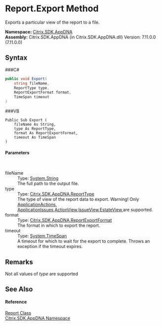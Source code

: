 # Report.Export Method 
 

Exports a particular view of the report to a file.

**Namespace:**&nbsp;<a href="N_Citrix_SDK_AppDNA">Citrix.SDK.AppDNA</a><br />**Assembly:**&nbsp;Citrix.SDK.AppDNA (in Citrix.SDK.AppDNA.dll) Version: 7.11.0.0 (7.11.0.0)

## Syntax

###C#
```csharp
public void Export(
	string fileName,
	ReportType type,
	ReportExportFormat format,
	TimeSpan timeout
)
```

###VB
```vbnet
Public Sub Export ( 
	fileName As String,
	type As ReportType,
	format As ReportExportFormat,
	timeout As TimeSpan
)
```


#### Parameters
&nbsp;<dl><dt>fileName</dt><dd>Type: <a href="http://msdn2.microsoft.com/en-us/library/s1wwdcbf" target="_blank">System.String</a><br />The full path to the output file.</dd><dt>type</dt><dd>Type: <a href="T_Citrix_SDK_AppDNA_ReportType">Citrix.SDK.AppDNA.ReportType</a><br />The type of view of the report data to export. Warning! Only <a href="T_Citrix_SDK_AppDNA_ReportType">ApplicationActions</a>, <a href="T_Citrix_SDK_AppDNA_ReportType">ApplicationIssues</a>,<a href="T_Citrix_SDK_AppDNA_ReportType">ActionView</a>,<a href="T_Citrix_SDK_AppDNA_ReportType">IssueView</a>,<a href="T_Citrix_SDK_AppDNA_ReportType">EstateView</a>,are supported.</dd><dt>format</dt><dd>Type: <a href="T_Citrix_SDK_AppDNA_ReportExportFormat">Citrix.SDK.AppDNA.ReportExportFormat</a><br />The format in which to export the report.</dd><dt>timeout</dt><dd>Type: <a href="http://msdn2.microsoft.com/en-us/library/269ew577" target="_blank">System.TimeSpan</a><br />A timeout for which to wait for the export to complete. Throws an exception if the timeout expires.</dd></dl>

## Remarks
Not all values of *type* are supported

## See Also


#### Reference
<a href="T_Citrix_SDK_AppDNA_Report">Report Class</a><br /><a href="N_Citrix_SDK_AppDNA">Citrix.SDK.AppDNA Namespace</a><br />